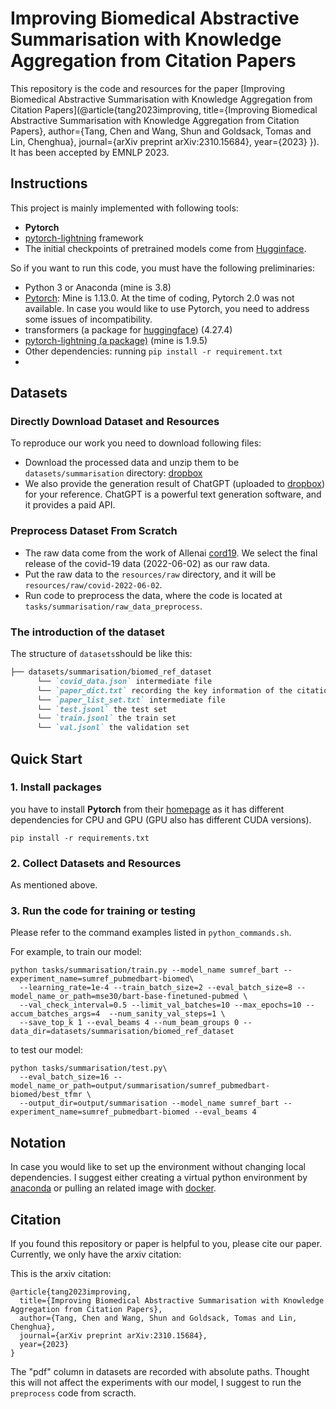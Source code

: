 # Improving Biomedical Abstractive Summarisation with Knowledge Aggregation from Citation Papers

This repository is the code and resources for the paper [Improving Biomedical Abstractive Summarisation with Knowledge Aggregation from Citation Papers](@article{tang2023improving,
  title={Improving Biomedical Abstractive Summarisation with Knowledge Aggregation from Citation Papers},
  author={Tang, Chen and Wang, Shun and Goldsack, Tomas and Lin, Chenghua},
  journal={arXiv preprint arXiv:2310.15684},
  year={2023}
}). 
It has been accepted by EMNLP 2023.

## Instructions

This project is mainly implemented with following tools:
- **Pytorch**
- [pytorch-lightning](https://www.pytorchlightning.ai/) framework
- The initial checkpoints of pretrained models come from [Hugginface](https://huggingface.co).

So if you want to run this code, you must have the following preliminaries:
- Python 3 or Anaconda (mine is 3.8)
- [Pytorch](https://pytorch.org/): Mine is 1.13.0. At the time of coding, Pytorch 2.0 was not available. In case you would like to use Pytorch, you need to address some issues of incompatibility.
- transformers (a package for [huggingface](https://huggingface.co/facebook/bart-base)) (4.27.4)
- [pytorch-lightning (a package)](https://www.pytorchlightning.ai/) (mine is 1.9.5)
- Other dependencies: running `pip install -r requirement.txt` 
- 
## Datasets 
### Directly Download Dataset and Resources
To reproduce our work you need to download following files:

- Download the processed data and unzip them to be `datasets/summarisation` directory: [dropbox](https://www.dropbox.com/scl/fi/gu6y1tlh6anix4w4sq704/biomed_ref_dataset.zip?rlkey=72rlzmuvjy6rnad3j9wl1hnq7&dl=0)
- We also provide the generation result of ChatGPT (uploaded to [dropbox](https://www.dropbox.com/scl/fi/zlgkv56t1ue9aj8on68c5/ChatGPT_gen.txt?rlkey=3ukwuq5mrva5yne8fs98ebonl&dl=0)) for your reference. ChatGPT is a powerful text generation software, and it provides a paid API.

### Preprocess Dataset From Scratch

- The raw data come from the work of Allenai [cord19](https://github.com/allenai/cord19). We select the final release of the covid-19 data (2022-06-02) as our raw data. 
- Put the raw data to the `resources/raw` directory, and it will be `resources/raw/covid-2022-06-02`.
- Run code to preprocess the data, where the code is located at `tasks/summarisation/raw_data_preprocess`.

### The introduction of the dataset
The structure of `datasets`should be like this:
```markdown
├── datasets/summarisation/biomed_ref_dataset
      └── `covid_data.json` intermediate file
      └── `paper_dict.txt` recording the key information of the citation networks 
      └── `paper_list_set.txt` intermediate file
      └── `test.jsonl` the test set
      └── `train.jsonl` the train set
      └── `val.jsonl` the validation set
```

## Quick Start

### 1. Install packages
you have to install **Pytorch** from their [homepage](https://pytorch.org/get-started/locally/) 
as it has different dependencies for CPU and GPU (GPU also has different CUDA versions).

```shell
pip install -r requirements.txt
```

### 2. Collect Datasets and Resources

As mentioned above.

### 3. Run the code for training or testing

Please refer to the command examples listed in `python_commands.sh`.

For example, to train our model:
```shell
python tasks/summarisation/train.py --model_name sumref_bart --experiment_name=sumref_pubmedbart-biomed\
  --learning_rate=1e-4 --train_batch_size=2 --eval_batch_size=8 --model_name_or_path=mse30/bart-base-finetuned-pubmed \
  --val_check_interval=0.5 --limit_val_batches=10 --max_epochs=10 --accum_batches_args=4  --num_sanity_val_steps=1 \
  --save_top_k 1 --eval_beams 4 --num_beam_groups 0 --data_dir=datasets/summarisation/biomed_ref_dataset
```
to test our model:
```shell
python tasks/summarisation/test.py\
  --eval_batch_size=16 --model_name_or_path=output/summarisation/sumref_pubmedbart-biomed/best_tfmr \
  --output_dir=output/summarisation --model_name sumref_bart --experiment_name=sumref_pubmedbart-biomed --eval_beams 4
```

## Notation
In case you would like to set up the environment without changing local dependencies. 
I suggest either creating a virtual python environment by [anaconda](https://www.anaconda.com/download) or pulling an related image with [docker](https://www.docker.com/products/docker-desktop/).


## Citation
If you found this repository or paper is helpful to you, please cite our paper. 
Currently, we only have the arxiv citation:

This is the arxiv citation:
```angular2
@article{tang2023improving,
  title={Improving Biomedical Abstractive Summarisation with Knowledge Aggregation from Citation Papers},
  author={Tang, Chen and Wang, Shun and Goldsack, Tomas and Lin, Chenghua},
  journal={arXiv preprint arXiv:2310.15684},
  year={2023}
}
```

The "pdf" column in datasets are recorded with absolute paths. Thought this will not affect the experiments with our model, I suggest to run the ``preprocess`` code from scracth.


